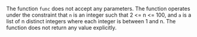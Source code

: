 The function `func` does not accept any parameters. The function operates under the constraint that `n` is an integer such that 2 <= n <= 100, and `a` is a list of n distinct integers where each integer is between 1 and n. The function does not return any value explicitly.